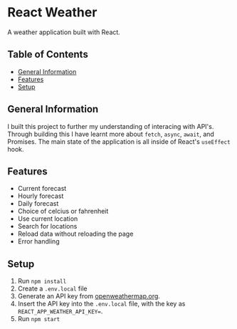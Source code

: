 # React Weather <!-- omit in toc -->

A weather application built with React.

## Table of Contents <!-- omit in toc -->

- [General Information](#general-information)
- [Features](#features)
- [Setup](#setup)

## General Information

I built this project to further my understanding of interacing with API's. Through building this I have learnt more about `fetch`, `async`, `await`, and Promises. The main state of the application is all inside of React's `useEffect` hook.

## Features

- Current forecast
- Hourly forecast
- Daily forecast
- Choice of celcius or fahrenheit
- Use current location
- Search for locations
- Reload data without reloading the page
- Error handling

## Setup

1. Run `npm install`
2. Create a `.env.local` file
3. Generate an API key from [openweathermap.org](https://openweathermap.org).
4. Insert the API key into the `.env.local` file, with the key as `REACT_APP_WEATHER_API_KEY=`.
5. Run `npm start`
